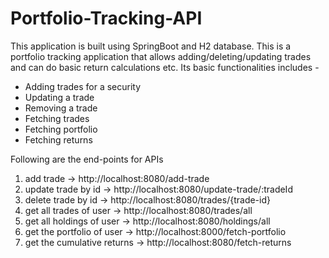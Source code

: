 # Portfolio-Tracking-API

This application is built using SpringBoot and H2 database. This is a portfolio tracking application that allows adding/deleting/updating trades
and can do basic return calculations etc. Its basic functionalities includes - 
- Adding trades for a security
- Updating a trade
- Removing a trade
- Fetching trades
- Fetching portfolio
- Fetching returns

Following are the end-points for APIs

1. add trade -> http://localhost:8080/add-trade
2. update trade by id -> http://localhost:8080/update-trade/:tradeId
3. delete trade by id -> http://localhost:8080/trades/{trade-id}
4. get all trades of user -> http://localhost:8080/trades/all
5. get all holdings of user -> http://localhost:8080/holdings/all
6. get the portfolio of user -> http://localhost:8000/fetch-portfolio
7. get the cumulative returns -> http://localhost:8080/fetch-returns
